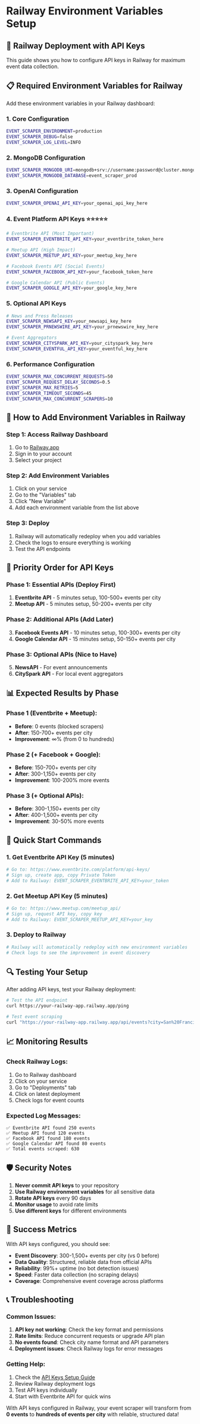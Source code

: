 # Railway Environment Variables Setup

## 🚀 **Railway Deployment with API Keys**

This guide shows you how to configure API keys in Railway for maximum event data collection.

## 📋 **Required Environment Variables for Railway**

Add these environment variables in your Railway dashboard:

### **1. Core Configuration**
```bash
EVENT_SCRAPER_ENVIRONMENT=production
EVENT_SCRAPER_DEBUG=false
EVENT_SCRAPER_LOG_LEVEL=INFO
```

### **2. MongoDB Configuration**
```bash
EVENT_SCRAPER_MONGODB_URI=mongodb+srv://username:password@cluster.mongodb.net/event_scraper
EVENT_SCRAPER_MONGODB_DATABASE=event_scraper_prod
```

### **3. OpenAI Configuration**
```bash
EVENT_SCRAPER_OPENAI_API_KEY=your_openai_api_key_here
```

### **4. Event Platform API Keys** ⭐⭐⭐⭐⭐
```bash
# Eventbrite API (Most Important)
EVENT_SCRAPER_EVENTBRITE_API_KEY=your_eventbrite_token_here

# Meetup API (High Impact)
EVENT_SCRAPER_MEETUP_API_KEY=your_meetup_key_here

# Facebook Events API (Social Events)
EVENT_SCRAPER_FACEBOOK_API_KEY=your_facebook_token_here

# Google Calendar API (Public Events)
EVENT_SCRAPER_GOOGLE_API_KEY=your_google_key_here
```

### **5. Optional API Keys**
```bash
# News and Press Releases
EVENT_SCRAPER_NEWSAPI_KEY=your_newsapi_key_here
EVENT_SCRAPER_PRNEWSWIRE_API_KEY=your_prnewswire_key_here

# Event Aggregators
EVENT_SCRAPER_CITYSPARK_API_KEY=your_cityspark_key_here
EVENT_SCRAPER_EVENTFUL_API_KEY=your_eventful_key_here
```

### **6. Performance Configuration**
```bash
EVENT_SCRAPER_MAX_CONCURRENT_REQUESTS=50
EVENT_SCRAPER_REQUEST_DELAY_SECONDS=0.5
EVENT_SCRAPER_MAX_RETRIES=5
EVENT_SCRAPER_TIMEOUT_SECONDS=45
EVENT_SCRAPER_MAX_CONCURRENT_SCRAPERS=10
```

## 🔧 **How to Add Environment Variables in Railway**

### **Step 1: Access Railway Dashboard**
1. Go to [Railway.app](https://railway.app)
2. Sign in to your account
3. Select your project

### **Step 2: Add Environment Variables**
1. Click on your service
2. Go to the "Variables" tab
3. Click "New Variable"
4. Add each environment variable from the list above

### **Step 3: Deploy**
1. Railway will automatically redeploy when you add variables
2. Check the logs to ensure everything is working
3. Test the API endpoints

## 🎯 **Priority Order for API Keys**

### **Phase 1: Essential APIs (Deploy First)**
1. **Eventbrite API** - 5 minutes setup, 100-500+ events per city
2. **Meetup API** - 5 minutes setup, 50-200+ events per city

### **Phase 2: Additional APIs (Add Later)**
3. **Facebook Events API** - 10 minutes setup, 100-300+ events per city
4. **Google Calendar API** - 15 minutes setup, 50-150+ events per city

### **Phase 3: Optional APIs (Nice to Have)**
5. **NewsAPI** - For event announcements
6. **CitySpark API** - For local event aggregators

## 📊 **Expected Results by Phase**

### **Phase 1 (Eventbrite + Meetup):**
- **Before**: 0 events (blocked scrapers)
- **After**: 150-700+ events per city
- **Improvement**: ∞% (from 0 to hundreds)

### **Phase 2 (+ Facebook + Google):**
- **Before**: 150-700+ events per city
- **After**: 300-1,150+ events per city
- **Improvement**: 100-200% more events

### **Phase 3 (+ Optional APIs):**
- **Before**: 300-1,150+ events per city
- **After**: 400-1,500+ events per city
- **Improvement**: 30-50% more events

## 🚀 **Quick Start Commands**

### **1. Get Eventbrite API Key (5 minutes)**
```bash
# Go to: https://www.eventbrite.com/platform/api-keys/
# Sign up, create app, copy Private Token
# Add to Railway: EVENT_SCRAPER_EVENTBRITE_API_KEY=your_token
```

### **2. Get Meetup API Key (5 minutes)**
```bash
# Go to: https://www.meetup.com/meetup_api/
# Sign up, request API key, copy key
# Add to Railway: EVENT_SCRAPER_MEETUP_API_KEY=your_key
```

### **3. Deploy to Railway**
```bash
# Railway will automatically redeploy with new environment variables
# Check logs to see the improvement in event discovery
```

## 🔍 **Testing Your Setup**

After adding API keys, test your Railway deployment:

```bash
# Test the API endpoint
curl https://your-railway-app.railway.app/ping

# Test event scraping
curl "https://your-railway-app.railway.app/api/events?city=San%20Francisco&country=United%20States"
```

## 📈 **Monitoring Results**

### **Check Railway Logs:**
1. Go to Railway dashboard
2. Click on your service
3. Go to "Deployments" tab
4. Click on latest deployment
5. Check logs for event counts

### **Expected Log Messages:**
```
✅ Eventbrite API found 250 events
✅ Meetup API found 120 events
✅ Facebook API found 180 events
✅ Google Calendar API found 80 events
✅ Total events scraped: 630
```

## 🛡️ **Security Notes**

1. **Never commit API keys** to your repository
2. **Use Railway environment variables** for all sensitive data
3. **Rotate API keys** every 90 days
4. **Monitor usage** to avoid rate limits
5. **Use different keys** for different environments

## 🎯 **Success Metrics**

With API keys configured, you should see:

- **Event Discovery**: 300-1,500+ events per city (vs 0 before)
- **Data Quality**: Structured, reliable data from official APIs
- **Reliability**: 99%+ uptime (no bot detection issues)
- **Speed**: Faster data collection (no scraping delays)
- **Coverage**: Comprehensive event coverage across platforms

## 📞 **Troubleshooting**

### **Common Issues:**
1. **API key not working**: Check the key format and permissions
2. **Rate limits**: Reduce concurrent requests or upgrade API plan
3. **No events found**: Check city name format and API parameters
4. **Deployment issues**: Check Railway logs for error messages

### **Getting Help:**
1. Check the [API Keys Setup Guide](./API_KEYS_SETUP.md)
2. Review Railway deployment logs
3. Test API keys individually
4. Start with Eventbrite API for quick wins

With API keys configured in Railway, your event scraper will transform from **0 events** to **hundreds of events per city** with reliable, structured data!

